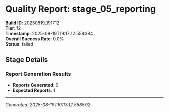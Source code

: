 # Quality Report: stage_05_reporting

**Build ID**: 20250819_191712  
**Tier**: f2  
**Timestamp**: 2025-08-19T19:17:12.558384  
**Overall Success Rate**: 0.0%  
**Status**: failed

## Stage Details

### Report Generation Results

- **Reports Generated**: 0
- **Expected Reports**: 1

---
*Generated: 2025-08-19T19:17:12.558592*
